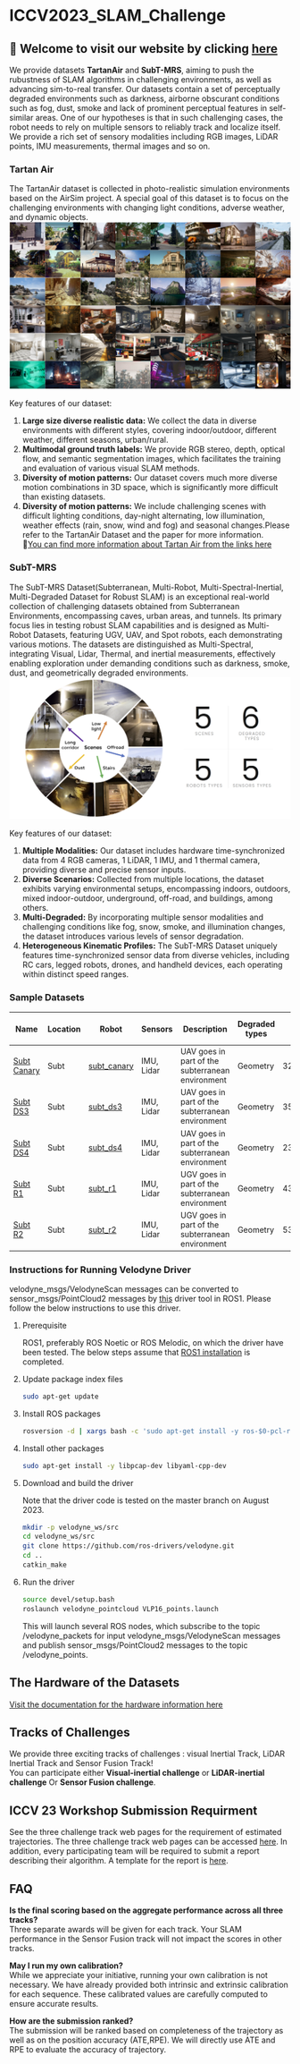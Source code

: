 # ICCV2023_SLAM_Challenge
## 🥳 Welcome to visit our website by clicking [here](https://superodometry.com/datasets)  


We provide datasets __TartanAir__ and __SubT-MRS__, aiming to push the rubustness of SLAM algorithms in challenging environments, as well as advancing sim-to-real transfer. Our datasets contain a set of perceptually degraded environments such as darkness, airborne obscurant conditions such as fog, dust, smoke and lack of prominent perceptual features in self-similar areas. One of our hypotheses is that in such challenging cases, the robot needs to rely on multiple sensors to reliably track and localize itself. We provide a rich set of sensory modalities including RGB images, LiDAR points, IMU measurements, thermal images and so on.

### Tartan Air
The TartanAir dataset is collected in photo-realistic simulation environments based on the AirSim project. A special goal of this dataset is to focus on the challenging environments with changing light conditions, adverse weather, and dynamic objects. 
![](Figures/TartanAir.png)


Key features of our dataset:
1. __Large size diverse realistic data:__ We collect the data in diverse environments with different styles, covering indoor/outdoor, different weather, different seasons, urban/rural.
2. __Multimodal ground truth labels:__ We provide RGB stereo, depth, optical flow, and semantic segmentation images, which facilitates the training and evaluation of various visual SLAM methods.
3. __Diversity of motion patterns:__ Our dataset covers much more diverse motion combinations in 3D space, which is significantly more difficult than existing datasets.
4. __Diversity of motion patterns:__ We include challenging scenes with difficult lighting conditions, day-night alternating, low illumination, weather effects (rain, snow, wind and fog) and seasonal changes.Please refer to the TartanAir Dataset and the paper for more information.  
🎈[You can find more information about Tartan Air from the links here](http://theairlab.org/tartanair-dataset/)

### SubT-MRS
The SubT-MRS Dataset(Subterranean, Multi-Robot, Multi-Spectral-Inertial, Multi-Degraded Dataset for Robust SLAM) is an exceptional real-world collection of challenging datasets obtained from Subterranean Environments, encompassing caves, urban areas, and tunnels. Its primary focus lies in testing robust SLAM capabilities and is designed as Multi-Robot Datasets, featuring UGV, UAV, and Spot robots, each demonstrating various motions. The datasets are distinguished as Multi-Spectral, integrating Visual, Lidar, Thermal, and inertial measurements, effectively enabling exploration under demanding conditions such as darkness, smoke, dust, and geometrically degraded environments.  
![](Figures/SubT-MRSdatasets.jpg)


Key features of our dataset:
1. __Multiple Modalities:__ Our dataset includes hardware time-synchronized data from 4 RGB cameras, 1 LiDAR, 1 IMU, and 1 thermal camera, providing diverse and precise sensor inputs.
2. __Diverse Scenarios:__ Collected from multiple locations, the dataset exhibits varying environmental setups, encompassing indoors, outdoors, mixed indoor-outdoor, underground, off-road, and buildings, among others.
3. __Multi-Degraded:__ By incorporating multiple sensor modalities and challenging conditions like fog, snow, smoke, and illumination changes, the dataset introduces various levels of sensor degradation.
4. __Heterogeneous Kinematic Profiles:__ The SubT-MRS Dataset uniquely features time-synchronized sensor data from diverse vehicles, including RC cars, legged robots, drones, and handheld devices, each operating within distinct speed ranges.

### Sample Datasets

|Name|	Location|	Robot	|Sensors	|Description|	Degraded types	|Length|	Return to origin|	Size|	
|--|--|--|--|--|--|--|--|--|
|[Subt Canary](https://drive.google.com/drive/folders/12kpnMUsL3Kw7x90mHkyjuQ7ee4Cgp97B)|	Subt	|[subt_canary](https://drive.google.com/drive/folders/15kvOu8hSO19EVmOnZedqW5dvHnDec4Pc)|IMU, Lidar	|UAV goes in part of the subterranean environment |Geometry	|329m(591.3s)	|No	|811.2MB	|
|[Subt DS3](https://drive.google.com/drive/folders/1zsc9Byj0T8ZAicyGYvEaOOV4XEYSe6cY)|Subt|	[subt_ds3](https://drive.google.com/drive/folders/1iAVXyoCnx6sGm4CsJ8U4m3pc_HKlPMF1)|IMU, Lidar	|UAV goes in part of the subterranean environment|	Geometry|	350.6m(607.42s)|	No	|576.4MB	|
|[Subt DS4](https://drive.google.com/drive/folders/1uV94594BOcAQRlJh1ysXO6Ylf7OE2o0I)|Subt|	[subt_ds4](https://drive.google.com/drive/folders/1a560NPg1fG1gJMKXrZFpE_y6JBnorFBG)|IMU, Lidar|	UAV goes in part of the subterranean environment|	Geometry|	238m(484.7s)	|No	|308.3MB	|
|[Subt R1](https://drive.google.com/drive/folders/147tp3dgOAgNJyJsssugvmhdD9zbJLocq)|Subt|	[subt_r1](https://drive.google.com/drive/folders/1ZZ0JZTaiP59DsvJ87jxwBzQhy2L3HHaX)|IMU, Lidar|	UGV goes in part of the subterranean environment|	Geometry|	436.4m(600s)	|No	|2.11GB	|
|[Subt R2](https://drive.google.com/drive/folders/11QR9-9B1hunCFDRbl7eBe7Xjb4RhSopL)|Subt|	[subt_r2](https://drive.google.com/drive/folders/1bXSb3aQN7QmzPc8QfiTTmUihXBRgn7jA)|IMU, Lidar	|UGV goes in part of the subterranean environment|	Geometry|	536m(1909s)	|No	|1.96GB	

### Instructions for Running Velodyne Driver
velodyne_msgs/VelodyneScan messages can be converted to sensor_msgs/PointCloud2 messages by [this](https://github.com/ros-drivers/velodyne.git) driver tool in ROS1. Please follow the below instructions to use this driver.

1. Prerequisite

    ROS1, preferably ROS Noetic or ROS Melodic, on which the driver have been tested. The below steps assume that [ROS1 installation](http://wiki.ros.org/Installation/Ubuntu) is completed.

2. Update package index files
    ```bash
    sudo apt-get update
    ```
3. Install ROS packages
    ```bash
    rosversion -d | xargs bash -c 'sudo apt-get install -y ros-$0-pcl-ros ros-$0-roslint ros-$0-diagnostic-updater ros-$0-angles'
    ```
4. Install other packages
    ```bash
    sudo apt-get install -y libpcap-dev libyaml-cpp-dev
    ```
5. Download and build the driver

    Note that the driver code is tested on the master branch on August 2023.
    ```bash
    mkdir -p velodyne_ws/src
    cd velodyne_ws/src
    git clone https://github.com/ros-drivers/velodyne.git
    cd ..
    catkin_make
    ```
6. Run the driver
    ```bash
    source devel/setup.bash
    roslaunch velodyne_pointcloud VLP16_points.launch
    ```
    This will launch several ROS nodes, which subscribe to the topic /velodyne_packets for input velodyne_msgs/VelodyneScan messages and publish sensor_msgs/PointCloud2 messages to the topic /velodyne_points.

## The Hardware of the Datasets
[Visit the documentation for the hardware information here](Hardware_Information.md)


## Tracks of Challenges  
We provide three exciting tracks of challenges : visual Inertial Track, LiDAR Inertial Track and Sensor Fusion Track!  
You can participate either __Visual-inertial challenge__  or __LiDAR-inertial challenge__ Or __Sensor Fusion challenge__.  


## ICCV 23 Workshop Submission Requirment
See the three challenge track web pages for the requirement of estimated trajectories. The three challenge track web pages can be accessed [here](https://superodometry.com/datasets). In addition, every participating team will be required to submit a report describing their algorithm. A template for the report is [here](https://superodometry.com/Report/ICCV_Report_Template.zip).  

## FAQ
__Is the final scoring based on the aggregate performance across all three tracks?__  
Three separate awards will be given for each track. Your SLAM performance in the Sensor Fusion track will not impact the scores in other tracks.  

__May I run my own calibration?__  
While we appreciate your initiative, running your own calibration is not necessary. We have already provided both intrinsic and extrinsic calibration for each sequence. These calibrated values are carefully computed to ensure accurate results. 

__How are the submission ranked?__  
The submission will be ranked based on completeness of the trajectory as well as on the position accuracy (ATE,RPE).
We will directly use ATE and RPE to evaluate the accuracy of trajectory.  

